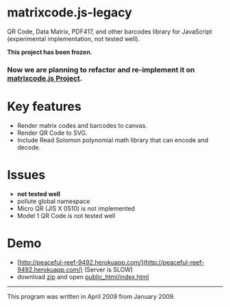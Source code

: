 matrixcode.js-legacy
====================

QR Code, Data Matrix, PDF417, and other barcodes library for JavaScript (experimental implementation, not tested well).

**This project has been frozen.**

### Now we are planning to refactor and re-implement it on [matrixcode.js Project](https://github.com/qnq777/matrixcode.js).  

# Key features
  * Render matrix codes and barcodes to canvas.
  * Render QR Code to SVG.
  * Include Read Solomon polynomial math library that can encode and decode.


# Issues
  * **not tested well**
  * pollute global namespace
  * Micro QR (JIS X 0510) is not implemented
  * Model 1 QR Code is not tested well


# Demo
  * [http://peaceful-reef-9492.herokuapp.com/](http://peaceful-reef-9492.herokuapp.com/) (Server is SLOW)
  * download [zip](https://github.com/qnq777/matrixcode.js-legacy/archive/master.zip) and
    open [public_html/index.html](https://github.com/qnq777/matrixcode.js-legacy/blob/master/public_html/index.html)

----
This program was written in April 2009 from January 2009.
